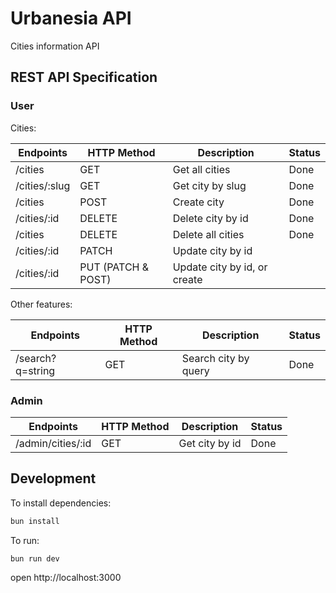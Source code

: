 # Urbanesia API

Cities information API

## REST API Specification

### User

Cities:

| Endpoints     | HTTP Method        | Description                  | Status |
| ------------- | ------------------ | ---------------------------- | ------ |
| /cities       | GET                | Get all cities               | Done   |
| /cities/:slug | GET                | Get city by slug             | Done   |
| /cities       | POST               | Create city                  | Done   |
| /cities/:id   | DELETE             | Delete city by id            | Done   |
| /cities       | DELETE             | Delete all cities            | Done   |
| /cities/:id   | PATCH              | Update city by id            |        |
| /cities/:id   | PUT (PATCH & POST) | Update city by id, or create |        |

Other features:

| Endpoints        | HTTP Method | Description          | Status |
| ---------------- | ----------- | -------------------- | ------ |
| /search?q=string | GET         | Search city by query | Done   |

### Admin

| Endpoints         | HTTP Method | Description    | Status |
| ----------------- | ----------- | -------------- | ------ |
| /admin/cities/:id | GET         | Get city by id | Done   |

## Development

To install dependencies:

```sh
bun install
```

To run:

```sh
bun run dev
```

open http://localhost:3000
